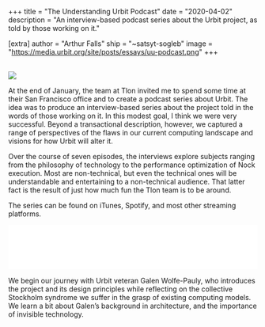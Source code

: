 +++
title = "The Understanding Urbit Podcast"
date = "2020-04-02"
description = "An interview-based podcast series about the Urbit project, as told by those working on it."

[extra]
author = "Arthur Falls"
ship = "~satsyt-sogleb"
image = "https://media.urbit.org/site/posts/essays/uu-podcast.png"
+++

<br>

<img class="ba" src="https://media.urbit.org/site/posts/essays/uu-podcast.png">

At the end of January, the team at Tlon invited me to spend some time at their San Francisco office and to create a podcast series about Urbit. The idea was to produce an interview-based series about the project told in the words of those working on it. In this modest goal, I think we were very successful. Beyond a transactional description, however, we captured a range of perspectives of the flaws in our current computing landscape and visions for how Urbit will alter it.

Over the course of seven episodes, the interviews explore subjects ranging from the philosophy of technology to the performance optimization of Nock execution. Most are non-technical, but even the technical ones will be understandable and entertaining to a non-technical audience. That latter fact is the result of just how much fun the Tlon team is to be around.

The series can be found on iTunes, Spotify, and most other streaming platforms.

<iframe style="border: none" src="//html5-player.libsyn.com/embed/episode/id/13669184/height/90/theme/custom/thumbnail/yes/direction/backward/render-playlist/no/custom-color/000000/" height="90" width="100%" scrolling="no"  allowfullscreen webkitallowfullscreen mozallowfullscreen oallowfullscreen msallowfullscreen></iframe>

We begin our journey with Urbit veteran Galen Wolfe-Pauly, who introduces the project and its design principles while reflecting on the collective Stockholm syndrome we suffer in the grasp of existing computing models. We learn a bit about Galen’s background in architecture, and the importance of invisible technology.
